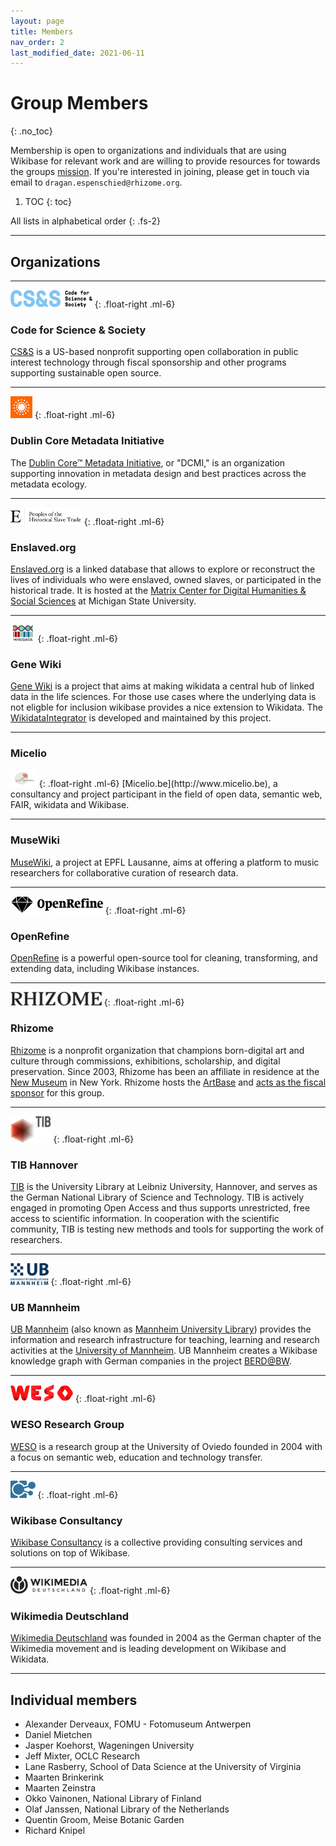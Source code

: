 ```yaml
---
layout: page
title: Members
nav_order: 2
last_modified_date: 2021-06-11
---
```


# Group Members
{: .no_toc}

Membership is open to organizations and individuals that are using Wikibase for relevant work and are willing to provide resources for towards the groups [mission](about#mission). If you're interested in joining, please get in touch via email to `dragan.espenschied@rhizome.org`.

1. TOC
{: toc}

All lists in alphabetical order
{: .fs-2}

---

## Organizations

---

<img src="assets/logos/cs+s.png" alt="CS&amp;S" style="height: 2em;">
{: .float-right .ml-6}

### Code for Science & Society

[CS&S](https://codeforscience.org/) is a US-based nonprofit supporting open collaboration in public interest technology through fiscal sponsorship and other programs supporting sustainable open source.

---

<img src="assets/logos/dcmi.svg" alt="CS&amp;S" style="height: 2.5em;">
{: .float-right .ml-6}

### Dublin Core Metadata Initiative

The [Dublin Core™ Metadata Initiative](https://dublincore.org/), or "DCMI," is an organization supporting innovation in metadata design and best practices across the metadata ecology.

---

<img src="assets/logos/enslaved-org.svg" alt="enslaved.org" style="height: 2em;">
{: .float-right .ml-6}

### Enslaved.org

[Enslaved.org](https://enslaved.org/) is a linked database that allows to explore or reconstruct the lives of individuals who were enslaved, owned slaves, or participated in the historical trade. It is hosted at the [Matrix Center for Digital Humanities & Social Sciences](https://matrix.msu.edu/) at Michigan State University.

---

<img src="assets/logos/GeneWikidata-logo-en.png" alt="Gene Wiki" style="height: 2em;">
{: .float-right .ml-6}

### Gene Wiki
[Gene Wiki](https://elifesciences.org/articles/52614) is a project that aims at making wikidata a central hub of linked data in the life sciences. For those use cases where the underlying data is not eligble for inclusion wikibase provides a nice extension to Wikidata. The [WikidataIntegrator](https://github.com/SuLab/WikidataIntegrator) is developed and maintained by this project. 

---

### Micelio
<img src="assets/logos/miceliorgb.png" alt="micel.io" style="height: 2em;">
{: .float-right .ml-6}
[Micelio.be](http://www.micelio.be), a consultancy and project participant in the field of open data, semantic web, FAIR, wikidata and Wikibase.

---

### MuseWiki
[MuseWiki](https://muwi.epfl.ch/), a project at EPFL Lausanne, aims at offering a platform to music researchers for collaborative curation of research data.

---

<img src="assets/logos/openrefine.svg" alt="CS&amp;S" style="height: 2em;">
{: .float-right .ml-6}

### OpenRefine
[OpenRefine](https://openrefine.org/) is a powerful open-source tool for cleaning, transforming, and extending data, including Wikibase instances.

---

<img src="assets/logos/rhizome.svg" alt="Rhizome" style="height: 1.6em;">
{: .float-right .ml-6}

### Rhizome

[Rhizome](https://rhizome.org) is a nonprofit organization that champions born-digital art and culture through commissions, exhibitions, scholarship, and digital preservation. Since 2003, Rhizome has been an affiliate in residence at the [New Museum](http://newmuseum.org/) in New York. Rhizome hosts the [ArtBase](https://artbase.rhizome.org/) and [acts as the fiscal sponsor](about#structure) for this group.

---

<img src="assets/logos/TIB_Logo_RGB_65px.png" alt="TIB Hannover" style="height: 3em;">
{: .float-right .ml-6}

### TIB Hannover

[TIB](https://www.tib.eu/en/) is the University Library at Leibniz University, Hannover, and serves as the German National Library of Science and Technology. TIB is actively engaged in promoting Open Access and thus supports unrestricted, free access to scientific information. In cooperation with the scientific community, TIB is testing new methods and tools for supporting the work of researchers.

---

<img src="assets/logos/ub-mannheim.png" alt="UB Mannheim" style="height: 2.5em;">
{: .float-right .ml-6}

### UB Mannheim

[UB Mannheim](https://www.bib.uni-mannheim.de) (also known as [Mannheim University Library](https://www.bib.uni-mannheim.de/en)) provides the information and research infrastructure for teaching, learning and research activities at the [University of Mannheim](https://www.uni-mannheim.de/en). UB Mannheim creates a Wikibase knowledge graph with German companies in the project [BERD@BW](https://www.berd-bw.de).

---

<img src="assets/logos/weso.png" alt="WESO Research Group" style="height: 2em;">
{: .float-right .ml-6}

### WESO Research Group

[WESO](https://www.weso.es/) is a research group at the University of Oviedo founded in 2004 with a focus on semantic web, education and technology transfer.

---

<img src="assets/logos/wikibase-consultancy.svg" alt="Wikibase Consultancy" style="height: 2em;">
{: .float-right .ml-6}

### Wikibase Consultancy

[Wikibase Consultancy](https://wikibase.consulting/) is a collective providing consulting services and solutions on top of Wikibase.

---

<img src="assets/logos/wmde.svg" alt="Wikimedia Deutschland" style="height: 2em;">
{: .float-right .ml-6}

### Wikimedia Deutschland

[Wikimedia Deutschland](https://www.wikimedia.de/) was founded in 2004 as the German chapter of the Wikimedia movement and is leading development on Wikibase and Wikidata.


---

## Individual members
* Alexander Derveaux, FOMU - Fotomuseum Antwerpen
* Daniel Mietchen
* Jasper Koehorst, Wageningen University
* Jeff Mixter, OCLC Research
* Lane Rasberry, School of Data Science at the University of Virginia
* Maarten Brinkerink
* Maarten Zeinstra
* Okko Vainonen, National Library of Finland
* Olaf Janssen, National Library of the Netherlands
* Quentin Groom, Meise Botanic Garden
* Richard Knipel
